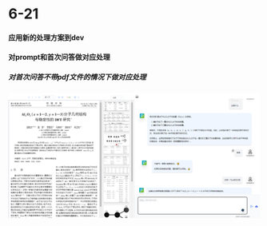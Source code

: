 # 6-21

#### 应用新的处理方案到dev



#### 对prompt和首次问答做对应处理



##### 对首次问答不带pdf文件的情况下做对应处理

![image-20240621205827462](../assets/image-20240621205827462.png)

